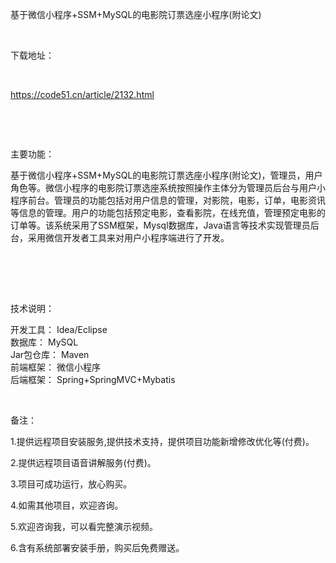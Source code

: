 <p>基于微信小程序+SSM+MySQL的电影院订票选座小程序(附论文)</p>

<p>&nbsp;</p>

<p>下载地址：</p>

<p>&nbsp;</p>

<p><a href="http://code51.cn/article/2132.html">https://code51.cn/article/2132.html</a></p>

<p>&nbsp;</p>

<p>&nbsp;</p>

<p>主要功能：</p>

<p><p>基于微信小程序+SSM+MySQL的电影院订票选座小程序(附论文)，管理员，用户角色等。微信小程序的电影院订票选座系统按照操作主体分为管理员后台与用户小程序前台。管理员的功能包括对用户信息的管理，对影院，电影，订单，电影资讯等信息的管理。用户的功能包括预定电影，查看影院，在线充值，管理预定电影的订单等。该系统采用了SSM框架，Mysql数据库，Java语言等技术实现管理员后台，采用微信开发者工具来对用户小程序端进行了开发。</p>

<p><br />
&nbsp;</p>
</p>

<p>&nbsp;</p>

<p>技术说明：</p>

<p><p>开发工具： Idea/Eclipse<br />
数据库： MySQL<br />
Jar包仓库： Maven<br />
前端框架： 微信小程序<br />
后端框架： Spring+SpringMVC+Mybatis</p>
</p>

<p>&nbsp;</p>

<p>备注：</p>

<p>1.提供远程项目安装服务,提供技术支持，提供项目功能新增修改优化等(付费)。</p>

<p>2.提供远程项目语音讲解服务(付费)。</p>

<p>3.项目可成功运行，放心购买。</p>

<p>4.如需其他项目，欢迎咨询。</p>

<p>5.欢迎咨询我，可以看完整演示视频。</p>

<p>6.含有系统部署安装手册，购买后免费赠送。</p>
